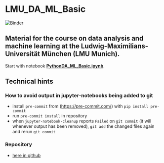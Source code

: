 # LMU_DA_ML_Basic

[![Binder](https://mybinder.org/badge_logo.svg)](https://mybinder.org/v2/gh/fuenfundachtzig/LMU_DA_ML_Basic/HEAD?filepath=notebooks%2FPythonDA_ML_Basic.ipynb)

## Material for the course on data analysis and machine learning at the Ludwig-Maximilians-Universität München (LMU Munich).

Start with notebook **[PythonDA_ML_Basic.ipynb](notebooks/PythonDA_ML_Basic.ipynb)**.


## Technical hints

### How to avoid output in jupyter-notebooks being added to git
* install `pre-commit` from (https://pre-commit.com/) with `pip install pre-commit`
* run `pre-commit install` in repository
* when `jupyter-notebook-cleanup` reports `Failed` on `git commit` (it will whenever output has been removed), `git add` the changed files again and rerun `git commit`

### Repository
* [here in github](https://github.com/fuenfundachtzig/LMU_DA_ML_Basic)